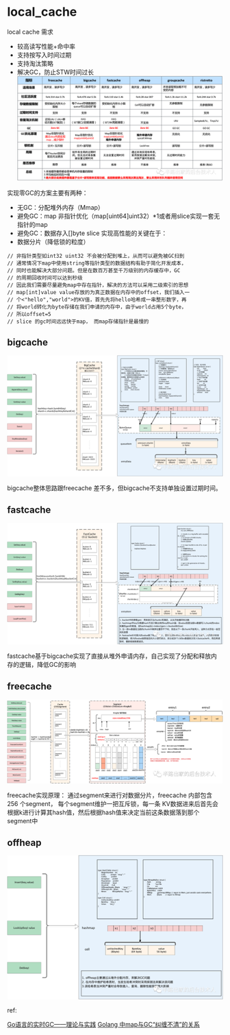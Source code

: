# local_cache

local cache 需求
- 较高读写性能+命中率
- 支持按写入时间过期
- 支持淘汰策略
- 解决GC，防止STW时间过长
![](_doc/640.png)

实现零GC的方案主要有两种：
- 无GC：分配堆外内存（Mmap）
- 避免GC：map 非指针优化（map[uint64]uint32）*1或者用slice实现一套无指针的map
- 避免GC：数据存入[]byte slice 
实现高性能的关键在于：
- 数据分片（降低锁的粒度）

```aidl
// 非指针类型如int32 uint32 不会被分配到堆上，从而可以避免被GC扫到
// 通常情况下map中使用string等指针类型的数据结构有助于简化开发成本，
// 同时也能解决大部分问题。但是在数百万甚至千万级别的内存缓存中，GC
// 的周期回收时间可以达到秒级
// 因此我们需要尽量避免map中存在指针，解决的方法可以采用二级索引的思想
// map[int]value value存放的为真正数据在内存中的offset，我们插入一
// 个<"hello","world">的KV值，首先先将hello哈希成一串整形数字，再
// 将world转化为byte存储在我们申请的内存中，由于world占用5个byte，
// 所以offset=5
// slice 的gc时间远远快于map， 而map存储指针是最慢的
```
## bigcache
![](_doc/bigcache.png)

bigcache整体思路跟freecache 差不多，但bigcache不支持单独设置过期时间。


## fastcache
![](_doc/fastcache.png)

fastcache基于bigcache实现了直接从堆外申请内存，自己实现了分配和释放内存的逻辑，降低GC的影响

## freecache
![](_doc/freecache.png)

freecache实现原理：
通过segment来进行对数据分片，freecache 内部包含256 个segment， 每个segment维护一把互斥锁，每一条
KV数据进来后首先会根据k进行计算其hash值，然后根据hash值来决定当前这条数据落到那个segment中



## offheap
![](_doc/offheap.png)

ref:

[Go语言的实时GC——理论与实践](https://segmentfault.com/a/1190000010753702?_ea=2426880)
[Golang 中map与GC“纠缠不清”的关系](https://blog.csdn.net/weixin_38683995/article/details/113522023)